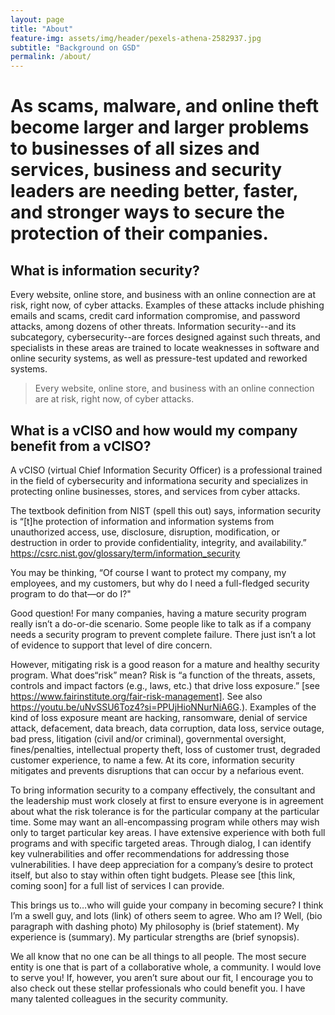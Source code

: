 ```yaml
---
layout: page
title: "About"
feature-img: assets/img/header/pexels-athena-2582937.jpg
subtitle: "Background on GSD"
permalink: /about/
---
```

# As scams, malware, and online theft become larger and larger problems to businesses of all sizes and services, business and security leaders are needing better, faster, and stronger ways to secure the protection of their companies.

## What is information security?
Every website, online store, and business with an online connection are at risk, right now, of cyber attacks. Examples of these attacks include phishing emails and scams, credit card information compromise, and password attacks, among dozens of other threats. Information security--and its subcategory, cybersecurity--are forces designed against such threats, and specialists in these areas are trained to locate weaknesses in software and online security systems, as well as pressure-test updated and reworked systems.

> Every website, online store, and business with an online connection are at risk, right now, of cyber attacks.

## What is a vCISO and how would my company benefit from a vCISO?  
A vCISO (virtual Chief Information Security Officer) is a professional trained in the field of cybersecurity and informationa security and specializes in protecting online businesses, stores, and services from cyber attacks.

The textbook definition from NIST (spell this out) says, information security is “[t]he protection of information and information systems from unauthorized access, use, disclosure, disruption, modification, or destruction in order to provide confidentiality, integrity, and availability.”  https://csrc.nist.gov/glossary/term/information_security

You may be thinking, “Of course I want to protect my company, my employees, and my customers, but why do I need a full-fledged security program to do that—or do I?"

Good question!  For many companies, having a mature security program really isn’t a do-or-die scenario.  Some people like to talk as if a company needs a security program to prevent complete failure.  There just isn’t a lot of evidence to support that level of dire concern.  

However, mitigating risk is a good reason for a mature and healthy security program.  What does“risk” mean?  Risk is “a function of the threats, assets, controls and impact factors (e.g., laws, etc.) that drive loss exposure.” [see https://www.fairinstitute.org/fair-risk-management].  See also https://youtu.be/uNvSSU6Toz4?si=PPUjHioNNurNiA6G.). Examples of the kind of loss exposure meant are hacking, ransomware, denial of service attack, defacement, data breach, data corruption, data loss, service outage, bad press, litigation (civil and/or criminal), governmental oversight, fines/penalties, intellectual property theft, loss of customer trust, degraded customer experience, to name a few.  At its core, information security mitigates and prevents disruptions that can occur by a nefarious event.

To bring information security to a company effectively, the consultant and the leadership must work closely at first to ensure everyone is in agreement about what the risk tolerance is for the particular company at the particular time.  Some may want an all-encompassing program while others may wish only to target particular key areas.  I have extensive experience with both full programs and with specific targeted areas.  Through dialog, I can identify key vulnerabilities and offer recommendations for addressing those vulnerabilities.  I have deep appreciation for a company’s desire to protect itself, but also to stay within often tight budgets.  Please see [this link, coming soon] for a full list of services I can provide.

This brings us to…who will guide your company in becoming secure?  I think I’m a swell guy, and lots (link) of others seem to agree.  Who am I?  Well, (bio paragraph with dashing photo) My philosophy is (brief statement).  My experience is (summary).  My particular strengths are (brief synopsis).  

We all know that no one can be all things to all people.  The most secure entity is one that is part of a collaborative whole, a community.  I would love to serve you!  If, however, you aren’t sure about our fit, I encourage you to also check out these stellar professionals who could benefit you.  I have many talented colleagues in the security community.  

